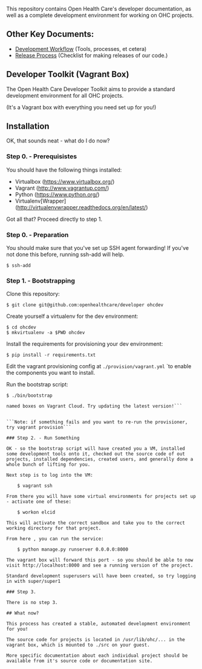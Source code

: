 This repository contains Open Health Care's developer documentation, as well as a complete development environment for working on OHC projects.

## Other Key Documents:

* [Development Workflow](https://github.com/openhealthcare/developer/blob/master/DevelopmentWorkflow.md) (Tools, processes, et cetera)
* [Release Process](https://github.com/openhealthcare/developer/blob/master/ReleaseProcess.md) (Checklist for making releases of our code.)

## Developer Toolkit (Vagrant Box)

The Open Health Care Developer Toolkit aims to provide a standard development environment for all OHC projects.

(It's a Vagrant box with everything you need set up for you!)

## Installation

OK, that sounds neat - what do I do now?

### Step 0. - Prerequisistes

You should  have the following things installed: 

* Virtualbox (https://www.virtualbox.org/)
* Vagrant (http://www.vagrantup.com/)
* Python (https://www.python.org/)
* Virtualenv[Wrapper] (http://virtualenvwrapper.readthedocs.org/en/latest/)


Got all that? Proceed directly to step 1.

### Step 0. - Preparation

You should make sure that you've set up SSH agent forwarding!
If you've not done this before, running ssh-add will help.

    $ ssh-add

### Step 1. - Bootstrapping

Clone this repository: 

    $ git clone git@github.com:openhealthcare/developer ohcdev

Create yourself a virtualenv for the dev environment: 

    $ cd ohcdev
    $ mkvirtualenv -a $PWD ohcdev

Install the requirements for provisioning your dev environment: 

    $ pip install -r requirements.txt

Edit the vagrant provisioning config at `./provision/vagrant.yml` `to enable the components you
want to install.

Run the bootstrap script: 

    $ ./bin/bootstrap

```Note: if you're running an old version of Vagrant (< 1.6.3), it may not know about the existence of 
named boxes on Vagrant Cloud. Try updating the latest version!```


```Note: if something fails and you want to re-run the provisioner, try vagrant provision```

### Step 2. - Run Something

OK - so the bootstrap script will have created you a VM, installed some development tools onto it, checked out the source code of out projects, installed dependencies, created users, and generally done a whole bunch of lifting for you.

Next step is to log into the VM: 

    $ vagrant ssh

From there you will have some virtual environments for projects set up - activate one of these: 

    $ workon elcid

This will activate the correct sandbox and take you to the correct working directory for that project. 

From here , you can run the service: 

    $ python manage.py runserver 0.0.0.0:8000

The vagrant box will forward this port - so you should be able to now visit http://localhost:8000 and see a running version of the project. 

Standard development superusers will have been created, so try logging in with super/super1

### Step 3. 

There is no step 3. 

## What now?

This process has created a stable, automated development environment for you!

The source code for projects is located in /usr/lib/ohc/... in the vagrant box, which is mounted to ./src on your guest. 

More specific documentation about each individual project should be available from it's source code or documentation site.
